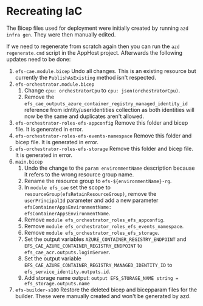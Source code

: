 # Recreating IaC

The Bicep files used for deployment were initially created by running `azd infra gen`. They were then manually edited.

If we need to regenerate from scratch again then you can run the `azd regenerate.cmd` script in the AppHost project. Afterwards the following updates need to be done:

1. `efs-cae.module.bicep` Undo all changes. This is an existing resource but currently the ```PublishAsExisting``` method isn't respected.
2. `efs-orchestrator.module.bicep`
   1. Change ```cpu: orchestratorCpu``` to ```cpu: json(orchestratorCpu)```.
   2. Remove the ```efs_cae_outputs_azure_container_registry_managed_identity_id``` reference from idntity/useridentities collection as both identities will now be the same and duplicates aren't allowed.
3. `efs-orchestrator-roles-efs-appconfig` Remove this folder and bicep file. It is generated in error.
4. `efs-orchestrator-roles-efs-events-namespace` Remove this folder and bicep file. It is generated in error.
5. `efs-orchestrator-roles-efs-storage` Remove this folder and bicep file. It is generated in error.
6. `main.bicep`
   1. Undo the change to the ```param environmentName``` description because it refers to the wrong resource group name.
   2. Rename the resource group to ```efs-${environmentName}-rg```.
   3. In ```module efs_cae``` set the scope to ```resourceGroup(efsRetainResourceGroup)```, remove the ```userPrincipalId``` parameter and add a new parameter ```efsContainerAppsEnvironmentName: efsContainerAppsEnvironmentName```.
   4. Remove ```module efs_orchestrator_roles_efs_appconfig```.
   5. Remove ```module efs_orchestrator_roles_efs_events_namespace```.
   6. Remove ```module efs_orchestrator_roles_efs_storage```.
   7. Set the output variables ```AZURE_CONTAINER_REGISTRY_ENDPOINT``` and ```EFS_CAE_AZURE_CONTAINER_REGISTRY_ENDPOINT``` to ```efs_cae_acr.outputs.loginServer```.
   8. Set the output variable ```EFS_CAE_AZURE_CONTAINER_REGISTRY_MANAGED_IDENTITY_ID``` to ```efs_service_identity.outputs.id```.
   9. Add storage name output: ```output EFS_STORAGE_NAME string = efs_storage.outputs.name```
7. `efs-builder-s100` Restore the deleted bicep and bicepparam files for the builder. These were manually created and won't be generated by azd.

